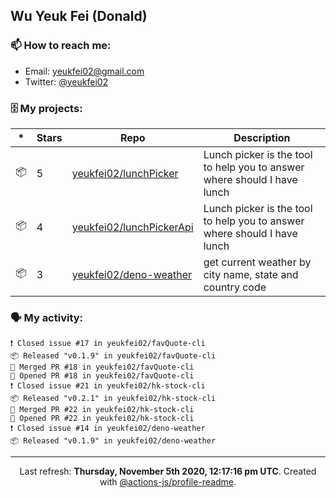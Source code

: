 ## Wu Yeuk Fei (Donald)

### 📫 How to reach me:

- Email: [yeukfei02@gmail.com](yeukfei02@gmail.com)
- Twitter: [@yeukfei02](https://twitter.com/yeukfei02)

### 🗄 My projects:

|*|Stars|Repo|Description|
|---|---|---|---|
| 📦 | 5 | [yeukfei02/lunchPicker](https://github.com/yeukfei02/lunchPicker) | Lunch picker is the tool to help you to answer where should I have lunch |
| 📦 | 4 | [yeukfei02/lunchPickerApi](https://github.com/yeukfei02/lunchPickerApi) | Lunch picker is the tool to help you to answer where should I have lunch |
| 📦 | 3 | [yeukfei02/deno-weather](https://github.com/yeukfei02/deno-weather) | get current weather by city name, state and country code |

### 🗣 My activity:

```
❗️ Closed issue #17 in yeukfei02/favQuote-cli
📦 Released "v0.1.9" in yeukfei02/favQuote-cli
🎉 Merged PR #18 in yeukfei02/favQuote-cli
💪 Opened PR #18 in yeukfei02/favQuote-cli
❗️ Closed issue #21 in yeukfei02/hk-stock-cli
📦 Released "v0.2.1" in yeukfei02/hk-stock-cli
🎉 Merged PR #22 in yeukfei02/hk-stock-cli
💪 Opened PR #22 in yeukfei02/hk-stock-cli
❗️ Closed issue #14 in yeukfei02/deno-weather
📦 Released "v0.1.9" in yeukfei02/deno-weather
```

<!-- <img src="https://github-readme-stats.vercel.app/api?username=yeukfei02&show_icons=true&count_private=true&theme=radical" />

<img src="https://github-readme-stats.vercel.app/api/top-langs/?username=yeukfei02&theme=radical" /> -->

---

<p align="center">Last refresh: <b>Thursday, November 5th 2020, 12:17:16 pm UTC</b>. Created with <a href=https://github.com/marketplace/actions/profile-readme>@actions-js/profile-readme</a>.</p>
